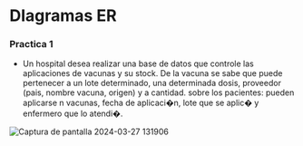 ﻿# DIagramas ER

 ### Practica 1
 - Un hospital desea realizar una base de datos que controle las aplicaciones de vacunas y su stock.
De la vacuna se sabe que puede pertenecer a un lote determinado, una determinada dosis, proveedor (pais, nombre vacuna, origen) y a cantidad.
sobre los pacientes: pueden aplicarse n vacunas,  fecha de aplicaci�n, lote que se aplic� y enfermero que lo atendi�.
 
![Captura de pantalla 2024-03-27 131906](https://github.com/monick96/Diagramas_ER/assets/98364643/d083b7fe-abc6-4e86-8414-2773eada9f1f)
